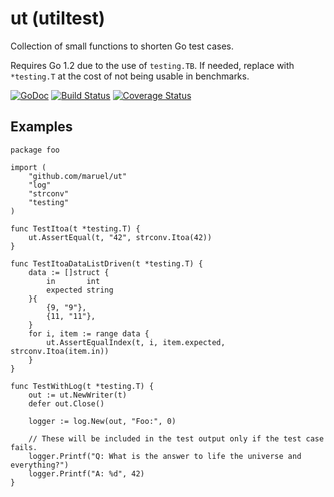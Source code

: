 ut (utiltest)
=============

Collection of small functions to shorten Go test cases.

Requires Go 1.2 due to the use of `testing.TB`. If needed, replace with
`*testing.T` at the cost of not being usable in benchmarks.

[![GoDoc](https://godoc.org/github.com/maruel/ut?status.svg)](https://godoc.org/github.com/maruel/ut)
[![Build Status](https://travis-ci.org/maruel/ut.svg?branch=master)](https://travis-ci.org/maruel/ut)
[![Coverage Status](https://img.shields.io/coveralls/maruel/ut.svg)](https://coveralls.io/r/maruel/ut?branch=master)


Examples
--------

	package foo

	import (
		"github.com/maruel/ut"
		"log"
		"strconv"
		"testing"
	)

	func TestItoa(t *testing.T) {
		ut.AssertEqual(t, "42", strconv.Itoa(42))
	}

	func TestItoaDataListDriven(t *testing.T) {
		data := []struct {
			in       int
			expected string
		}{
			{9, "9"},
			{11, "11"},
		}
		for i, item := range data {
			ut.AssertEqualIndex(t, i, item.expected, strconv.Itoa(item.in))
		}
	}

	func TestWithLog(t *testing.T) {
		out := ut.NewWriter(t)
		defer out.Close()

		logger := log.New(out, "Foo:", 0)

		// These will be included in the test output only if the test case fails.
		logger.Printf("Q: What is the answer to life the universe and everything?")
		logger.Printf("A: %d", 42)
	}
